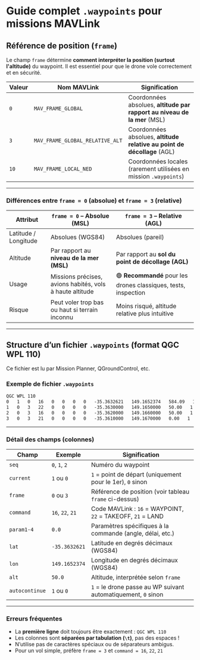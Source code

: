 # Guide complet `.waypoints` pour missions MAVLink

## Référence de position (`frame`)

Le champ `frame` détermine **comment interpréter la position (surtout l'altitude)** du waypoint.
Il est essentiel pour que le drone vole correctement et en sécurité.

| Valeur | Nom MAVLink                     | Signification                                                            |
| ------ | ------------------------------- | ------------------------------------------------------------------------ |
| `0`    | `MAV_FRAME_GLOBAL`              | Coordonnées absolues, **altitude par rapport au niveau de la mer** (MSL) |
| `3`    | `MAV_FRAME_GLOBAL_RELATIVE_ALT` | Coordonnées absolues, **altitude relative au point de décollage** (AGL)  |
| `10`   | `MAV_FRAME_LOCAL_NED`           | Coordonnées locales (rarement utilisées en mission `.waypoints`)         |

---

### Différences entre `frame = 0` (absolue) et `frame = 3` (relative)

| Attribut             | `frame = 0` – Absolue (MSL)                              | `frame = 3` – Relative (AGL)                                    |
| -------------------- | -------------------------------------------------------- | --------------------------------------------------------------- |
| Latitude / Longitude | Absolues (WGS84)                                         | Absolues (pareil)                                               |
| Altitude             | Par rapport au **niveau de la mer (MSL)**                | Par rapport au **sol du point de décollage (AGL)**              |
| Usage                | Missions précises, avions habités, vols à haute altitude | 🟢 **Recommandé** pour les drones classiques, tests, inspection |
| Risque               | Peut voler trop bas ou haut si terrain inconnu           | Moins risqué, altitude relative plus intuitive                  |

---

## Structure d’un fichier `.waypoints` (format QGC WPL 110)

Ce fichier est lu par Mission Planner, QGroundControl, etc.

### Exemple de fichier `.waypoints`

```txt
QGC WPL 110
0   1   0   16   0   0   0   0   -35.3632621   149.1652374   584.09   1
1   0   3   22   0   0   0   0   -35.3630000   149.1650000   50.00   1
2   0   3   16   0   0   0   0   -35.3620000   149.1660000   50.00   1
3   0   3   21   0   0   0   0   -35.3610000   149.1670000   0.00   1
```

---

### Détail des champs (colonnes)

| Champ          | Exemple          | Signification                                                 |
| -------------- | ---------------- | ------------------------------------------------------------- |
| `seq`          | `0`, `1`, `2`    | Numéro du waypoint                                            |
| `current`      | `1` ou `0`       | `1` = point de départ (uniquement pour le 1er), `0` sinon     |
| `frame`        | `0` ou `3`       | Référence de position (voir tableau `frame` ci-dessus)        |
| `command`      | `16`, `22`, `21` | Code MAVLink : `16` = WAYPOINT, `22` = TAKEOFF, `21` = LAND   |
| `param1-4`     | `0.0`            | Paramètres spécifiques à la commande (angle, délai, etc.)     |
| `lat`          | `-35.3632621`    | Latitude en degrés décimaux (WGS84)                           |
| `lon`          | `149.1652374`    | Longitude en degrés décimaux (WGS84)                          |
| `alt`          | `50.0`           | Altitude, interprétée selon `frame`                           |
| `autocontinue` | `1` ou `0`       | `1` = le drone passe au WP suivant automatiquement, `0` sinon |

---

### Erreurs fréquentes

* La **première ligne** doit toujours être exactement : `QGC WPL 110`
* Les colonnes sont **séparées par tabulation (`\t`)**, pas des espaces !
* N’utilise pas de caractères spéciaux ou de séparateurs ambigus.
* Pour un vol simple, préfère `frame = 3` et `command = 16`, `22`, `21`
